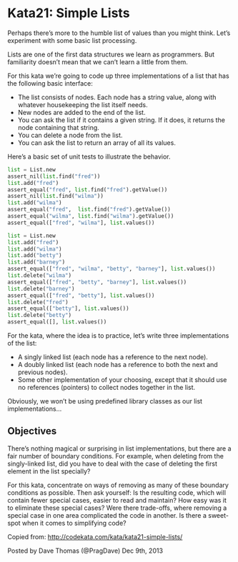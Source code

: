 # Kata21: Simple Lists

Perhaps there’s more to the humble list of values than you might think. Let’s experiment with some basic list processing.

Lists are one of the first data structures we learn as programmers. But familiarity doesn’t mean that we can’t learn a little from them.

For this kata we’re going to code up three implementations of a list that has the following basic interface:

- The list consists of nodes. Each node has a string value, along with whatever housekeeping the list itself needs.
- New nodes are added to the end of the list.
- You can ask the list if it contains a given string. If it does, it returns the node containing that string.
- You can delete a node from the list.
- You can ask the list to return an array of all its values.

Here’s a basic set of unit tests to illustrate the behavior.

```python
list = List.new
assert_nil(list.find("fred"))
list.add("fred")
assert_equal("fred", list.find("fred").getValue())
assert_nil(list.find("wilma"))
list.add("wilma")
assert_equal("fred",  list.find("fred").getValue())
assert_equal("wilma", list.find("wilma").getValue())
assert_equal(["fred", "wilma"], list.values())

list = List.new
list.add("fred")
list.add("wilma")
list.add("betty")
list.add("barney")
assert_equal(["fred", "wilma", "betty", "barney"], list.values())
list.delete("wilma")
assert_equal(["fred", "betty", "barney"], list.values())
list.delete("barney")
assert_equal(["fred", "betty"], list.values())
list.delete("fred")
assert_equal(["betty"], list.values())
list.delete("betty")
assert_equal([], list.values())
```

For the kata, where the idea is to practice, let’s write three implementations of the list:

- A singly linked list (each node has a reference to the next node).
- A doubly linked list (each node has a reference to both the next and previous nodes).
- Some other implementation of your choosing, except that it should use no references (pointers) to collect nodes together in the list.

Obviously, we won’t be using predefined library classes as our list implementations…

## Objectives

There’s nothing magical or surprising in list implementations, but there are a fair number of boundary conditions. For example, when deleting from the singly-linked list, did you have to deal with the case of deleting the first element in the list specially?

For this kata, concentrate on ways of removing as many of these boundary conditions as possible. Then ask yourself: Is the resulting code, which will contain fewer special cases, easier to read and maintain? How easy was it to eliminate these special cases? Were there trade-offs, where removing a special case in one area complicated the code in another. Is there a sweet-spot when it comes to simplifying code?

Copied from: http://codekata.com/kata/kata21-simple-lists/

Posted by Dave Thomas (@PragDave) Dec 9th, 2013